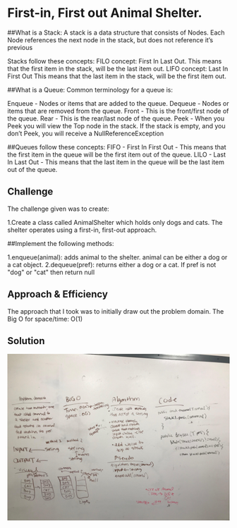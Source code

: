 # First-in, First out Animal Shelter.
<!-- Short summary or background information -->
##What is a Stack:
A stack is a data structure that consists of Nodes.
Each Node references the next node in the stack, but does not reference it’s previous

Stacks follow these concepts:
FILO concept: First In Last Out. This means that the first item in the stack, will be the last item out.
LIFO concept: Last In First Out This means that the last item in the stack, will be the first item out.

##What is a Queue:
Common terminology for a queue is:

Enqueue - Nodes or items that are added to the queue.
Dequeue - Nodes or items that are removed from the queue.
Front - This is the front/first node of the queue.
Rear - This is the rear/last node of the queue.
Peek - When you Peek you will view the Top node in the stack. If the stack is empty,
and you don’t Peek, you will receive a NullReferenceException

##Queues follow these concepts:
FIFO - First In First Out - This means that the first item in the queue will be the first item out of the queue.
LILO - Last In Last Out - This means that the last item in the queue will be the last item out of the queue.


## Challenge
<!-- Description of the challenge -->
The challenge given was to create:

1.Create a class called AnimalShelter which holds only dogs and cats. The shelter operates using a first-in,
first-out approach.

##Implement the following methods:

  1.enqueue(animal): adds animal to the shelter. animal can be either a dog or a cat object.
  2.dequeue(pref): returns either a dog or a cat. If pref is not "dog" or "cat" then return null

## Approach & Efficiency
<!-- What approach did you take? Why? What is the Big O space/time for this approach? -->
The approach that I took was to initially draw out the problem domain. The Big O for space/time: O(1)

## Solution
<!-- Embedded whiteboard image -->
![animal_shelter](../assets/img/animal_shelter.jpg)
